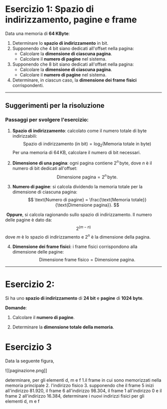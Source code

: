 # Esercizio 1: Spazio di indirizzamento, pagine e frame

Data una memoria di **64 KByte**:

1. Determinare lo **spazio di indirizzamento** in bit.
2. Supponendo che $4$ bit siano dedicati all'offset nella pagina:
    - Calcolare la **dimensione di ciascuna pagina**.
    - Calcolare il **numero di pagine** nel sistema.
 3. Supponendo che $8$ bit siano dedicati all'offset nella pagina:
    - Calcolare la **dimensione di ciascuna pagina**.
    - Calcolare il **numero di pagine** nel sistema.
4. Determinare, in ciascun caso, la **dimensione dei frame fisici** corrispondenti.

---

## Suggerimenti per la risoluzione

### Passaggi per svolgere l'esercizio:
1. **Spazio di indirizzamento**: calcolato come il numero totale di byte indirizzabili:
   $$
   \text{Spazio di indirizzamento (in bit)} = \log_2(\text{Memoria totale in byte})
   $$
   Per una memoria di $64 \, \text{KB}$, calcolare il numero di bit necessari.

2. **Dimensione di una pagina**: ogni pagina contiene $2^n \, \text{byte}$, dove $n$ è il numero di bit dedicati all'offset:
   $$
   \text{Dimensione pagina} = 2^n \, \text{byte}.
   $$

3. **Numero di pagine**: si calcola dividendo la memoria totale per la dimensione di ciascuna pagina:
   $$
   \text{Numero di pagine} = \frac{\text{Memoria totale}}{\text{Dimensione pagina}}.
   $$

 **Oppure**, si calcola ragionando sullo spazio di indirizzamento. Il numero delle pagine è dato da: $$2^{(m - n)}$$ dove $m$ è lo spazio di indirizzamento e $2^n$ è la dimensione della pagina.

4. **Dimensione dei frame fisici**: i frame fisici corrispondono alla dimensione delle pagine:
   $$
   \text{Dimensione frame fisico} = \text{Dimensione pagina}.
   $$

---
# Esercizio 2: 
Si ha uno **spazio di indirizzamento** di **24 bit** e **pagine** di **1024 byte**.

**Domande**:

1. Calcolare il **numero di pagine**.

2. Determinare la **dimensione totale della memoria**.

# Esercizio 3
Data la seguente figura,

![[paginazione.png]]

determinare, per gli elementi d, m e f
1.il frame in cui sono memorizzati nella memoria principale
2. l'indirizzo fisico 
3. supponendo che il frame 5 inizi all'indirizzo 81.920, il frame 6 all'indirizzo 98.304, il frame 1 all'indirizzo 0 e il frame 2 all'indirizzo 16.384, determinare i nuovi  indirizzi fisici per gli elementi d, m e f
